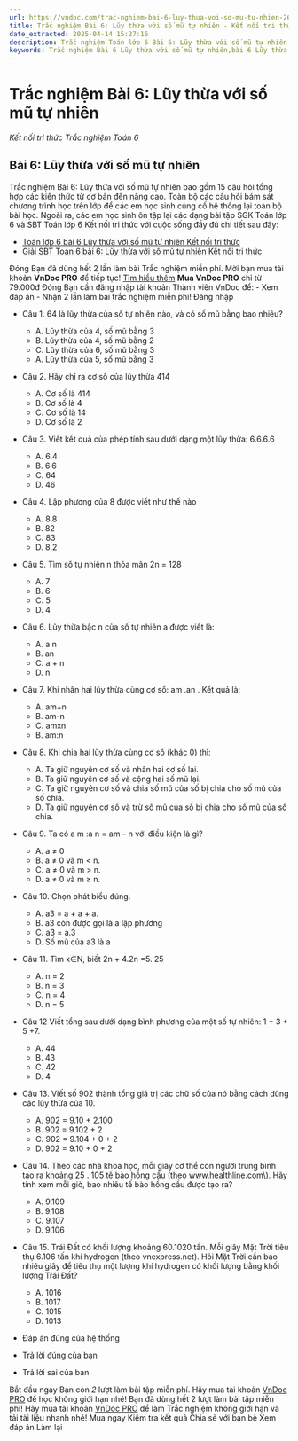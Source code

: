 ```yaml
---
url: https://vndoc.com/trac-nghiem-bai-6-luy-thua-voi-so-mu-tu-nhien-267667
title: Trắc nghiệm Bài 6: Lũy thừa với số mũ tự nhiên - Kết nối tri thức Trắc nghiệm Toán 6 - VnDoc.com
date_extracted: 2025-04-14 15:27:16
description: Trắc nghiệm Toán lớp 6 Bài 6: Lũy thừa với số mũ tự nhiên sách Kết nối tri thức đầy đủ đáp án giúp hệ thống lại toàn bộ chương trình học Toán 6. Mời các em học sinh cùng theo dõi chi tiết.
keywords: Trắc nghiệm Bài 6 Lũy thừa với số mũ tự nhiên,bài 6 Lũy thừa với số mũ tự nhiên,bài 6 Lũy thừa với số mũ tự nhiên kết nối tri thức,Trắc nghiệm Toán 6,trắc nghiệm toán lớp 6,câu hỏi trắc nghiệm toán 6,toán lớp 6 kết nối tri thức với cuộc sống
---
```


# Trắc nghiệm Bài 6: Lũy thừa với số mũ tự nhiên
 _Kết nối tri thức Trắc nghiệm Toán 6_
## **Bài 6: Lũy thừa với số mũ tự nhiên**
Trắc nghiệm Bài 6: Lũy thừa với số mũ tự nhiên bao gồm 15 câu hỏi tổng hợp các kiến thức từ cơ bản đến nâng cao. Toàn bộ các câu hỏi bám sát chương trình học trên lớp để các em học sinh củng cố hệ thống lại toàn bộ bài học.
Ngoài ra, các em học sinh ôn tập lại các dạng bài tập SGK Toán lớp 6 và SBT Toán lớp 6 Kết nối tri thức với cuộc sống đầy đủ chi tiết sau đây:
  * [Toán lớp 6 bài 6 Lũy thừa với số mũ tự nhiên Kết nối tri thức](<https://vndoc.com/toan-lop-6-bai-6-luy-thua-voi-so-mu-tu-nhien-ket-noi-tri-thuc-233813>)
  * [Giải SBT Toán 6 bài 6: Lũy thừa với số mũ tự nhiên Kết nối tri thức](<https://vndoc.com/giai-sbt-toan-6-bai-6-luy-thua-voi-so-mu-tu-nhien-239432>)

Đóng
Bạn đã dùng hết 2 lần làm bài Trắc nghiệm miễn phí. Mời bạn mua tài khoản **VnDoc PRO** để tiếp tục\! [Tìm hiểu thêm](</pro>)
**Mua VnDoc PRO** chỉ từ 79.000đ
Đóng
Bạn cần đăng nhập tài khoản Thành viên VnDoc để:
\- Xem đáp án
\- Nhận 2 lần làm bài trắc nghiệm miễn phí\!
Đăng nhập 
  * Câu 1.
64 là lũy thừa của số tự nhiên nào, và có số mũ bằng bao nhiêu?
    * A. Lũy thừa của 4, số mũ bằng 3
    * B. Lũy thừa của 4, số mũ bằng 2
    * C. Lũy thừa của 6, số mũ bằng 3
    * A. Lũy thừa của 5, số mũ bằng 3
  * Câu 2.
Hãy chỉ ra cơ số của lũy thừa 414
    * A. Cơ số là 414
    * B. Cơ số là 4
    * C. Cơ số là 14
    * D. Cơ số là 2
  * Câu 3.
Viết kết quả của phép tính sau dưới dạng một lũy thừa: 6.6.6.6
    * A. 6.4
    * B. 6.6
    * C. 64
    * D. 46
  * Câu 4.
Lập phương của 8 được viết như thế nào
    * A. 8.8
    * B. 82
    * C. 83
    * D. 8.2
  * Câu 5.
Tìm số tự nhiên n thỏa mãn 2n = 128
    * A. 7
    * B. 6
    * C. 5
    * D. 4
  * Câu 6.
Lũy thừa bậc n của số tự nhiên a được viết là:
    * A. a.n
    * B. an
    * C. a + n
    * D. n
  * Câu 7.
Khi nhân hai lũy thừa cùng cơ số: am .an . Kết quả là:
    * A. am+n
    * B. am-n
    * C. amxn
    * B. am:n
  * Câu 8.
Khi chia hai lũy thừa cùng cơ số \(khác 0\) thì:
    * A. Ta giữ nguyên cơ số và nhân hai cơ số lại.
    * B. Ta giữ nguyên cơ số và cộng hai số mũ lại.
    * C. Ta giữ nguyên cơ số và chia số mũ của số bị chia cho số mũ của số chia.
    * D. Ta giữ nguyên cơ số và trừ số mũ của số bị chia cho số mũ của số chia.
  * Câu 9.
Ta có a m :a n = am – n với điều kiện là gì?
    * A. a ≠ 0
    * B. a ≠ 0 và m < n.
    * C. a ≠ 0 và m > n.
    * D. a ≠ 0 và m ≥ n.
  * Câu 10.
Chọn phát biểu đúng.
    * A. a3 = a + a + a.
    * B. a3 còn được gọi là a lập phương
    * C. a3 = a.3
    * D. Số mũ của a3 là a
  * Câu 11.
Tìm x∈N, biết 2n \+ 4.2n =5. 25
    * A. n = 2
    * B. n = 3
    * C. n = 4
    * D. n = 5
  * Câu 12
Viết tổng sau dưới dạng bình phương của một số tự nhiên: 1 + 3 + 5 +7.
    * A. 44
    * B. 43
    * C. 42
    * D. 4
  * Câu 13.
Viết số 902 thành tổng giá trị các chữ số của nó bằng cách dùng các lũy thừa của 10.
    * A. 902 = 9.10 + 2.100
    * B. 902 = 9.102 \+ 2
    * C. 902 = 9.104 \+ 0 + 2
    * D. 902 = 9.10 + 0 + 2
  * Câu 14.
Theo các nhà khoa học, mỗi giây cơ thể con người trung bình tạo ra khoảng 25 . 105 tế bào hồng cầu \(theo www.healthline.com\). Hãy tính xem mỗi giờ, bao nhiêu tế bào hồng cầu được tạo ra?
    * A. 9.109
    * B. 9.108
    * C. 9.107
    * D. 9.106
  * Câu 15.
Trái Đất có khối lượng khoảng 60.1020 tấn. Mỗi giây Mặt Trời tiêu thụ 6.106 tấn khí hydrogen \(theo vnexpress.net\). Hỏi Mặt Trời cần bao nhiêu giây để tiêu thụ một lượng khí hydrogen có khối lượng bằng khối lượng Trái Đất?
    * A. 1016
    * B. 1017
    * C. 1015
    * D. 1013

  * Đáp án đúng của hệ thống
  * Trả lời đúng của bạn
  * Trả lời sai của bạn

Bắt đầu ngay
Bạn còn _2_ lượt làm bài tập miễn phí. Hãy mua tài khoản [VnDoc PRO](</pro>) để học không giới hạn nhé\!  Bạn đã dùng hết 2 lượt làm bài tập miễn phí\! Hãy mua tài khoản [VnDoc PRO](</pro>) để làm Trắc nghiệm không giới hạn và tải tài liệu nhanh nhé\!  Mua ngay
Kiểm tra kết quả Chia sẻ với bạn bè Xem đáp án Làm lại
